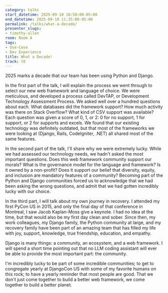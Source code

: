 ```yaml
---
category: talks
start_datetime: 2025-09-10 10:50:00-05:00
end_datetime: 2025-09-10 11:35:00-05:00
permalink: /talks/what-a-decade/
presenter_slugs:
- timothy-allen
room: Room A
tags:
- Use-Case
- Dev Experience
title: What a Decade!
track: t0
---
```


2025 marks a decade that our team has been using Python and Django.

In the first part of the talk, I will explain the process we went through to select our new web framework and language of choice. We were meticulous, and developed a process called DevTAP, or Development Technology Assessment Process. We asked well over a hundred questions about each. What databases did the framework support? How much activity was there on Stack Overflow? What kind of CSV support was available? Each question was given a score of 0, 1, or 2: 0 for no support, 1 for support, or 2 for supports and excels. We found that our existing technology was definitely outdated, but that most of the frameworks we were looking at (Django, Rails, CodeIgniter, .NET) all shared most of the same features.

In the second part of the talk, I'll share why we were extremely lucky. While we had assessed our technology needs, we hadn't asked the most important questions. Does this web framework community support our morals? What is the governance model for the language and framework? Is it owned by a non-profit? Does it support our belief that diversity, equity, and inclusion are mandatory features of a community? Becoming part of the Python and Django communities forced us to acknowledge that we had been asking the wrong questions, and admit that we had gotten incredibly lucky with our choice.

In the third part, I will talk about my own journey in recovery. I attended my first PyCon US in 2015, and only the final day of that conference in Montreal, I saw Jacob Kaplan-Moss give a keynote. I had no idea at the time, but that would also be my first day clean and sober. Since then, my work colleagues, my Django family, the Python community at large, and my recovery family have been part of an amazing team that has filled my life with joy, support, knowledge, true friendship, education, and empathy.

Django is many things: a community, an ecosystem, and a web framework. I will spend a short time pointing out that no LLM coding assistant will ever be able to provide the most important part: the community.

I'm incredibly lucky to be part of some incredible communities; to get to congregate yearly at DjangoCon US with some of my favorite humans on this rock; to have a yearly reminder that most people are good. That we don't just come together to build a better web framework, we come together to build a better planet.